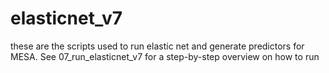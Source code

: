 # elasticnet_v7
these are the scripts used to run elastic net and generate predictors for MESA. 
See 07_run_elasticnet_v7 for a step-by-step overview on how to run 
